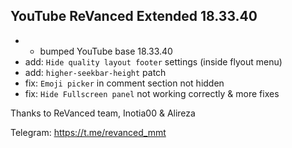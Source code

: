 ## YouTube ReVanced Extended 18.33.40
- - bumped YouTube base 18.33.40
- add: `Hide quality layout footer` settings (inside flyout menu)
- add: `higher-seekbar-height` patch
- fix: `Emoji picker` in comment section not hidden
- fix: `Hide Fullscreen panel` not working correctly
& more fixes

Thanks to ReVanced team, Inotia00 & Alireza

Telegram: https://t.me/revanced_mmt
